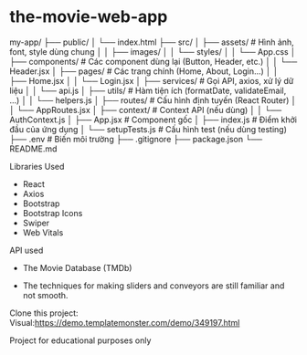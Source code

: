 # the-movie-web-app


my-app/
├── public/
│   └── index.html
├── src/
│   ├── assets/              # Hình ảnh, font, style dùng chung
│   │   ├── images/
│   │   └── styles/
│   │       └── App.css
│   ├── components/          # Các component dùng lại (Button, Header, etc.)
│   │   └── Header.jsx
│   ├── pages/               # Các trang chính (Home, About, Login...)
│   │   ├── Home.jsx
│   │   └── Login.jsx
│   ├── services/            # Gọi API, axios, xử lý dữ liệu
│   │   └── api.js
│   ├── utils/               # Hàm tiện ích (formatDate, validateEmail, ...)
│   │   └── helpers.js
│   ├── routes/              # Cấu hình định tuyến (React Router)
│   │   └── AppRoutes.jsx
│   ├── context/             # Context API (nếu dùng)
│   │   └── AuthContext.js
│   ├── App.jsx              # Component gốc
│   ├── index.js             # Điểm khởi đầu của ứng dụng
│   └── setupTests.js        # Cấu hình test (nếu dùng testing)
├── .env                     # Biến môi trường
├── .gitignore
├── package.json
└── README.md

Libraries Used

- React
- Axios
- Bootstrap
- Bootstrap Icons
- Swiper
- Web Vitals

API used

- The Movie Database (TMDb)

- The techniques for making sliders and conveyors are still familiar and not smooth.

Clone this project:
Visual:https://demo.templatemonster.com/demo/349197.html

Project for educational purposes only

